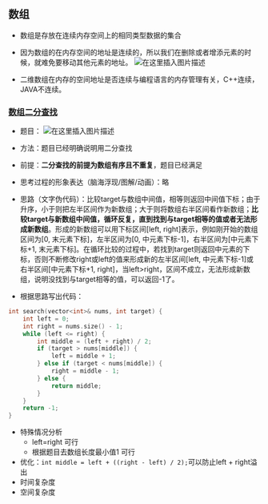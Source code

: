 ## 数组
- 数组是存放在连续内存空间上的相同类型数据的集合
- 因为数组的在内存空间的地址是连续的，所以我们在删除或者增添元素的时候，就难免要移动其他元素的地址。
![在这里插入图片描述](https://img-blog.csdnimg.cn/20210414122642370.png)

- 二维数组在内存的空间地址是否连续与编程语言的内存管理有关，C++连续，JAVA不连续。

### [数组二分查找](https://leetcode-cn.com/problems/binary-search/)
- 题目：
![在这里插入图片描述](https://img-blog.csdnimg.cn/94084d780a6247b984bd94de8a92d121.png?x-oss-process=image/watermark,type_ZmFuZ3poZW5naGVpdGk,shadow_10,text_aHR0cHM6Ly9ibG9nLmNzZG4ubmV0L2R1YW5nX2FuZw==,size_16,color_FFFFFF,t_70)

- 方法：题目已经明确说明用二分查找
- 前提：**二分查找的前提为数组有序且不重复**，题目已经满足
- 思考过程的形象表达（脑海浮现/图解/动画）：略
- 思路（文字伪代码）：比较target与数组中间值，相等则返回中间值下标；由于升序，小于则把左半区间作为新数组；大于则将数组右半区间看作新数组；**比较target与新数组中间值，循环反复，直到找到与target相等的值或者无法形成新数组**。形成的新数组可以用下标区间[left, right]表示，例如刚开始的数组区间为[0, 末元素下标]，左半区间为[0, 中元素下标-1]，右半区间为[中元素下标+1, 末元素下标]。在循环比较的过程中，若找到target则返回中元素的下标，否则不断修改right或left的值来形成新的左半区间[left, 中元素下标-1]或右半区间[中元素下标+1, right]，当left>right，区间不成立，无法形成新数组，说明没找到与target相等的值，可以返回-1了。
- 根据思路写出代码：

```cpp
int search(vector<int>& nums, int target) {
    int left = 0;
    int right = nums.size() - 1;
    while (left <= right) {
        int middle = (left + right) / 2;
        if (target > nums[middle]) {
            left = middle + 1;
        } else if (target < nums[middle]) {
            right = middle - 1;
        } else {
            return middle;
        }
    }
    return -1;
}
```
- 特殊情况分析
	- left=right 可行
	- 根据题目去数组长度最小值1 可行
- 优化：`int middle = left + ((right - left) / 2);`可以防止left + right溢出
- 时间复杂度
- 空间复杂度


